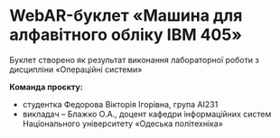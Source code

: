 # WebAR-буклет «Машина для алфавітного обліку IBM 405»
Буклет створено як результат виконання лабораторної роботи з дисципліни «Операційні системи»

**Команда проєкту:**
- студентка Федорова Вікторія Ігорівна, група АІ231
- викладач – Блажко О.А., доцент кафедри інформаційних систем Національного університету «Одеська політехніка»
